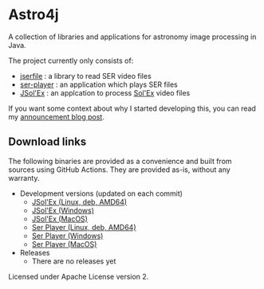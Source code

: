 # Astro4j

A collection of libraries and applications for astronomy image processing in Java.

The project currently only consists of:

- [jserfile](jserfile/) : a library to read SER video files
- [ser-player](ser-player/) : an application which plays SER files
- [JSol'Ex](jsolex) : an applcation to process [Sol'Ex](http://www.astrosurf.com/solex/) video files

If you want some context about why I started developing this, you can read my [announcement blog post](https://melix.github.io/blog/2023/04-22-introducing-astro4j.html).

## Download links

The following binaries are provided as a convenience and built from sources using GitHub Actions.
They are provided as-is, without any warranty.

- Development versions (updated on each commit)
  - [JSol'Ex (Linux, deb, AMD64)](https://jsolex.s3.eu-west-3.amazonaws.com/jsolex-ubuntu-latest/jsolex_1.0.0-SNAPSHOT-1_amd64.deb)
  - [JSol'Ex (Windows)](https://jsolex.s3.eu-west-3.amazonaws.com/jsolex-windows-latest/jsolex-1.00.msi)
  - [JSol'Ex (MacOS)](https://jsolex.s3.eu-west-3.amazonaws.com/jsolex-macos-latest/jsolex-1.00.pkg)
  - [Ser Player (Linux, deb, AMD64)](https://jsolex.s3.eu-west-3.amazonaws.com/ser-player-ubuntu-latest/ser-player_1.0.0-SNAPSHOT-1_amd64.deb)
  - [Ser Player (Windows)](https://jsolex.s3.eu-west-3.amazonaws.com/ser-player-windows-latest/ser-player-1.00.msi)
  - [Ser Player (MacOS)](https://jsolex.s3.eu-west-3.amazonaws.com/ser-player-macos-latest/ser-player-1.00.pkg)
- Releases
  - There are no releases yet

Licensed under Apache License version 2.
